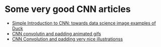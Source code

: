 # Some very good CNN articles
- [Simple Introduction to CNN: towards data science image examples of Duck](https://towardsdatascience.com/simple-introduction-to-convolutional-neural-networks-cdf8d3077bac)
- [CNN convolutin and padding animated gifs](https://towardsdatascience.com/intuitively-understanding-convolutions-for-deep-learning-1f6f42faee1)
- [CNN Convolution and padding very nice illustrationss](https://indoml.com/2018/03/07/student-notes-convolutional-neural-networks-cnn-introduction/)
